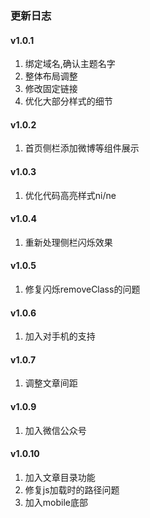### 更新日志

#### v1.0.1

1. 绑定域名,确认主题名字
2. 整体布局调整
4. 修改固定链接
6. 优化大部分样式的细节


#### v1.0.2

1. 首页侧栏添加微博等组件展示

#### v1.0.3

1. 优化代码高亮样式ni/ne

#### v1.0.4

1. 重新处理侧栏闪烁效果

#### v1.0.5

1. 修复闪烁removeClass的问题

#### v1.0.6

1. 加入对手机的支持

#### v1.0.7

1. 调整文章间距

#### v1.0.9

1. 加入微信公众号

#### v1.0.10

1. 加入文章目录功能
2. 修复js加载时的路径问题
3. 加入mobile底部